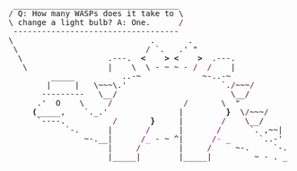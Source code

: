 <pre style="font-family:Menlo,'DejaVu Sans Mono',consolas,'Courier New',monospace"> ___________________________________                                 <span style="color: #5f5fff; text-decoration-color: #5f5fff">+-------- </span><span style="color: #5f5fff; text-decoration-color: #5f5fff; font-weight: bold">Sunday, 27 June 2021</span><span style="color: #5f5fff; text-decoration-color: #5f5fff"> --------+</span> <a href="https://www.informatik.uni-leipzig.de/~akiki/">Christopher Akiki</a>                
<span style="color: #800080; text-decoration-color: #800080">/</span> Q: How many WASPs does it take to \                                <span style="color: #5f5fff; text-decoration-color: #5f5fff">|</span>                                      <span style="color: #5f5fff; text-decoration-color: #5f5fff">|</span> ┣━━ Interests                    
\ change a light bulb? A: One.      <span style="color: #800080; text-decoration-color: #800080">/</span>                                <span style="color: #5f5fff; text-decoration-color: #5f5fff">|</span> Hello, friend.                       <span style="color: #5f5fff; text-decoration-color: #5f5fff">|</span> ┃   ┣━━ My cat                   
 -----------------------------------                                 <span style="color: #5f5fff; text-decoration-color: #5f5fff">|</span>                                      <span style="color: #5f5fff; text-decoration-color: #5f5fff">|</span> ┃   ┣━━ Representation Learning  
\                             .       .                              <span style="color: #5f5fff; text-decoration-color: #5f5fff">|</span> <span style="font-style: italic">This auto-generated message panel </span>   <span style="color: #5f5fff; text-decoration-color: #5f5fff">|</span> ┃   ┣━━ Language Generation      
 \                           <span style="color: #800080; text-decoration-color: #800080">/</span> `.   .' "                             <span style="color: #5f5fff; text-decoration-color: #5f5fff">|</span> <span style="font-style: italic">was brought to you by the </span><span style="font-weight: bold; font-style: italic"><a href="https://en.wikipedia.org/wiki/Cowsay">cowsay</a></span><span style="font-style: italic"> </span>    <span style="color: #5f5fff; text-decoration-color: #5f5fff">|</span> ┃   ┣━━ Text Mining              
  \                  .---.  <span style="font-weight: bold">&lt;</span><span style="color: #000000; text-decoration-color: #000000">    </span><span style="font-weight: bold">&gt;</span> <span style="font-weight: bold">&lt;</span><span style="color: #000000; text-decoration-color: #000000">    </span><span style="font-weight: bold">&gt;</span>  .---.                     <span style="color: #5f5fff; text-decoration-color: #5f5fff">|</span> <span style="font-style: italic">stegosaurus, </span><span style="font-weight: bold; font-style: italic"><a href="https://en.wikipedia.org/wiki/Fortune_(Unix)">fortune</a></span><span style="font-style: italic"> and </span><span style="font-weight: bold; font-style: italic"><a href="https://github.com/willmcgugan/rich">Rich</a></span><span style="font-style: italic">. </span>      <span style="color: #5f5fff; text-decoration-color: #5f5fff">|</span> ┃   ┗━━ Dataset Creation         
   \                 |    \  \ - ~ ~ - <span style="color: #800080; text-decoration-color: #800080">/</span>  <span style="color: #800080; text-decoration-color: #800080">/</span>    |                     <span style="color: #5f5fff; text-decoration-color: #5f5fff">|</span>                                      <span style="color: #5f5fff; text-decoration-color: #5f5fff">|</span> ┣━━ Past Lives                   
         _____          ..-~             ~-..-~                      <span style="color: #5f5fff; text-decoration-color: #5f5fff">|</span> <span style="font-weight: bold; font-style: italic">Follow me on twitter: </span><span style="font-weight: bold; font-style: italic"><a href="https://twitter.com/christopher">@christopher</a></span>   <span style="color: #5f5fff; text-decoration-color: #5f5fff">|</span> ┃   ┣━━ Sociocultural antropology
        |     |   \~~~\.'                    `.<span style="color: #800080; text-decoration-color: #800080">/</span>~~~<span style="color: #800080; text-decoration-color: #800080">/</span>                 <span style="color: #5f5fff; text-decoration-color: #5f5fff">|</span>                                      <span style="color: #5f5fff; text-decoration-color: #5f5fff">|</span> ┃   ┗━━ Network Engineering      
       ---------   \__/                        \__/                  <span style="color: #5f5fff; text-decoration-color: #5f5fff">+--------------------------------------+</span> ┗━━ Current Location             
      .'  O    \     <span style="color: #800080; text-decoration-color: #800080">/</span>               <span style="color: #800080; text-decoration-color: #800080">/</span>       \  "                                                                 ┗━━ Leipzig, Germany         
     <span style="font-weight: bold">(</span>_____,    `._.'               |         <span style="font-weight: bold">}</span>  \<span style="color: #800080; text-decoration-color: #800080">/</span>~~~<span style="color: #800080; text-decoration-color: #800080">/</span>                                                                                        
      `----.          <span style="color: #800080; text-decoration-color: #800080">/</span>       <span style="font-weight: bold">}</span>     |        <span style="color: #800080; text-decoration-color: #800080">/</span>    \__/                                                                                         
            `-.      |       <span style="color: #800080; text-decoration-color: #800080">/</span>      |       <span style="color: #800080; text-decoration-color: #800080">/</span>      `. ,~~|                                                                                     
                ~-.__|      <span style="color: #800080; text-decoration-color: #800080">/</span><span style="color: #ff00ff; text-decoration-color: #ff00ff">_</span> - ~ ^|      <span style="color: #800080; text-decoration-color: #800080">/</span><span style="color: #ff00ff; text-decoration-color: #ff00ff">-</span> _      `..-'                                                                                     
                     |     <span style="color: #800080; text-decoration-color: #800080">/</span>        |     <span style="color: #800080; text-decoration-color: #800080">/</span>     ~-.     `-. _  _  _                                                                            
                     |_____|        |_____|         ~ - . _ _ _ _ _&gt;                                                                           
                                                                                                                                               
</pre>
